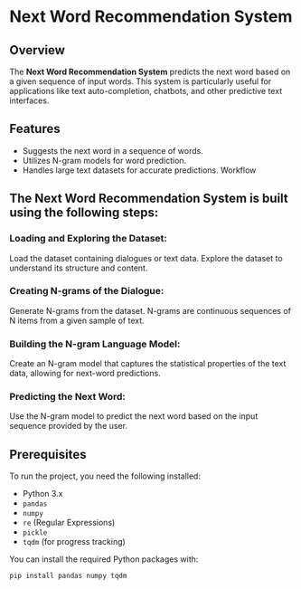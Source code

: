 # Next Word Recommendation System

## Overview
The **Next Word Recommendation System** predicts the next word based on a given sequence of input words. This system is particularly useful for applications like text auto-completion, chatbots, and other predictive text interfaces.

## Features
- Suggests the next word in a sequence of words.
- Utilizes N-gram models for word prediction.
- Handles large text datasets for accurate predictions.
  Workflow
## The Next Word Recommendation System is built using the following steps:

### Loading and Exploring the Dataset:

Load the dataset containing dialogues or text data.
Explore the dataset to understand its structure and content.
### Creating N-grams of the Dialogue:

Generate N-grams from the dataset. N-grams are continuous sequences of N items from a given sample of text.
### Building the N-gram Language Model:

Create an N-gram model that captures the statistical properties of the text data, allowing for next-word predictions.
### Predicting the Next Word:

Use the N-gram model to predict the next word based on the input sequence provided by the user.

## Prerequisites
To run the project, you need the following installed:
- Python 3.x
- `pandas`
- `numpy`
- `re` (Regular Expressions)
- `pickle`
- `tqdm` (for progress tracking)

You can install the required Python packages with:
```bash
pip install pandas numpy tqdm
